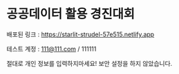 # 공공데이터 활용 경진대회

배포된 링크 : https://starlit-strudel-57e515.netlify.app

테스트 계정 : 111@111.com / 111111

절대로 개인 정보를 입력하지마세요! 보안 설정을 하지 않았습니다.
